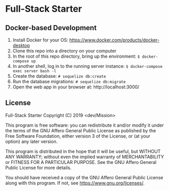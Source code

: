 # Full-Stack Starter

## Docker-based Development

1) Install Docker for your OS: https://www.docker.com/products/docker-desktop
2) Clone this repo into a directory on your computer
3) In the root of this repo directory, bring up the environment: ```$ docker-compose up```
4) In another shell, log in to the running server instance: ```$ docker-compose exec server bash -l```
5) Create the database: ```# sequelize db:create```
6) Run the database migrations: ```# sequelize db:migrate```
7) Open the web app in your browser at: http://localhost:3000/

## License

Full-Stack Starter
Copyright (C) 2019 <dev/Mission>

This program is free software: you can redistribute it and/or modify
it under the terms of the GNU Affero General Public License as
published by the Free Software Foundation, either version 3 of the
License, or (at your option) any later version.

This program is distributed in the hope that it will be useful,
but WITHOUT ANY WARRANTY; without even the implied warranty of
MERCHANTABILITY or FITNESS FOR A PARTICULAR PURPOSE.  See the
GNU Affero General Public License for more details.

You should have received a copy of the GNU Affero General Public License
along with this program.  If not, see <https://www.gnu.org/licenses/>.
